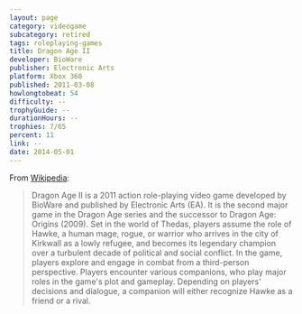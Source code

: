 ```yaml
---
layout: page
category: videogame
subcategory: retired
tags: roleplaying-games
title: Dragon Age II
developer: BioWare
publisher: Electronic Arts
platform: Xbox 360
published: 2011-03-08
howlongtobeat: 54
difficulty: --
trophyGuide: --
durationHours: --
trophies: 7/65
percent: 11
link: --
date: 2014-05-01
---
```


From [Wikipedia](https://en.wikipedia.org/wiki/Dragon_Age_II):

> Dragon Age II is a 2011 action role-playing video game developed by BioWare and published by Electronic Arts (EA). It is the second major game in the Dragon Age series and the successor to Dragon Age: Origins (2009). Set in the world of Thedas, players assume the role of Hawke, a human mage, rogue, or warrior who arrives in the city of Kirkwall as a lowly refugee, and becomes its legendary champion over a turbulent decade of political and social conflict. In the game, players explore and engage in combat from a third-person perspective. Players encounter various companions, who play major roles in the game's plot and gameplay. Depending on players' decisions and dialogue, a companion will either recognize Hawke as a friend or a rival.
